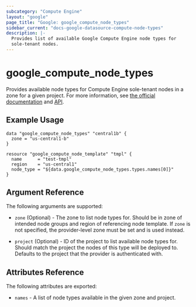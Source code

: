 ```yaml
---
subcategory: "Compute Engine"
layout: "google"
page_title: "Google: google_compute_node_types"
sidebar_current: "docs-google-datasource-compute-node-types"
description: |-
  Provides list of available Google Compute Engine node types for
  sole-tenant nodes.
---
```


# google\_compute\_node\_types

Provides available node types for Compute Engine sole-tenant nodes in a zone
for a given project. For more information, see [the official documentation](https://cloud.google.com/compute/docs/nodes/#types) and [API](https://cloud.google.com/compute/docs/reference/rest/v1/nodeTypes).

## Example Usage

```hcl
data "google_compute_node_types" "central1b" {
  zone = "us-central1-b"
}

resource "google_compute_node_template" "tmpl" {
  name      = "test-tmpl"
  region    = "us-central1"
  node_type = "${data.google_compute_node_types.types.names[0]}"
}
```

## Argument Reference

The following arguments are supported:

* `zone` (Optional) - The zone to list node types for. Should be in zone of intended node groups and region of referencing node template. If `zone` is not specified, the provider-level zone must be set and is used
instead.

* `project` (Optional) - ID of the project to list available node types for.
Should match the project the nodes of this type will be deployed to.
Defaults to the project that the provider is authenticated with.

## Attributes Reference

The following attributes are exported:

* `names` - A list of node types available in the given zone and project.

